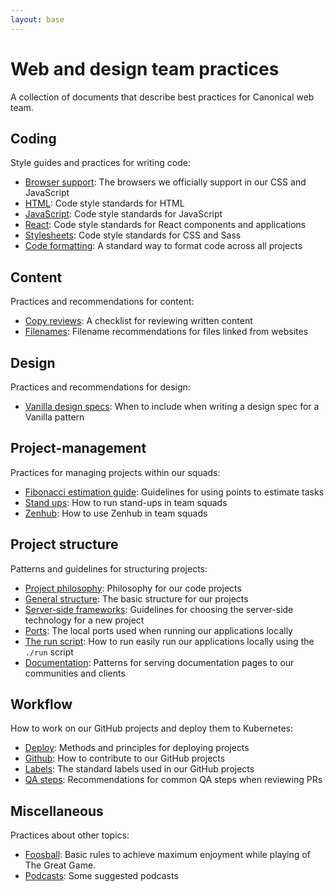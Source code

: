 ```yaml
---
layout: base
---
```


# Web and design team practices

A collection of documents that describe best practices for Canonical web team.

<!--
  This table of contents is edited manually.
  Please update it whenever you add, remove or move a document,
  and check and update it whenever you get the opportunity.
-->

## Coding

Style guides and practices for writing code:

- [Browser support](/practices/coding/browser-support): The browsers we officially support in our CSS and JavaScript
- [HTML](/practices/coding/html): Code style standards for HTML
- [JavaScript](/practices/coding/javascript): Code style standards for JavaScript
- [React](/practices/coding/react): Code style standards for React components and applications
- [Stylesheets](/practices/coding/stylesheets): Code style standards for CSS and Sass
- [Code formatting](/practices/coding/code-formatting): A standard way to format code across all projects

## Content

Practices and recommendations for content:

- [Copy reviews](/practices/content/copy-reviews): A checklist for reviewing written content
- [Filenames](/practices/content/filenames): Filename recommendations for files linked from websites

## Design

Practices and recommendations for design:

- [Vanilla design specs](/practices/design/vanilla-design-specs): When to include when writing a design spec for a Vanilla pattern

## Project-management

Practices for managing projects within our squads:

- [Fibonacci estimation guide](/practices/project-management/fibonacci-estimation-guide): Guidelines for using points to estimate tasks
- [Stand ups](/practices/project-management/stand-ups): How to run stand-ups in team squads
- [Zenhub](/practices/project-management/zenhub): How to use Zenhub in team squads

## Project structure

Patterns and guidelines for structuring projects:

- [Project philosophy](project-structure/project-philosophy.md): Philosophy for our code projects
- [General structure](project-structure/general-structure.md): The basic structure for our projects
- [Server-side frameworks](project-structure/server-side-frameworks.md): Guidelines for choosing the server-side technology for a new project
- [Ports](/practices/local-development/ports): The local ports used when running our applications locally
- [The run script](/practices/local-development/the-run-script): How to run easily run our applications locally using the `./run` script
- [Documentation](/practices/solutions/documentation): Patterns for serving documentation pages to our communities and clients

## Workflow

How to work on our GitHub projects and deploy them to Kubernetes:

- [Deploy](/practices/workflow/deploy): Methods and principles for deploying projects
- [Github](/practices/workflow/github): How to contribute to our GitHub projects
- [Labels](/practices/workflow/labels): The standard labels used in our GitHub projects
- [QA steps](/practices/workflow/qa-steps): Recommendations for common QA steps when reviewing PRs

## Miscellaneous

Practices about other topics:

- [Foosball](/practices/miscellaneous/foosball): Basic rules to achieve maximum enjoyment while playing of The Great Game.
- [Podcasts](/practices/miscellaneous/podcasts): Some suggested podcasts

